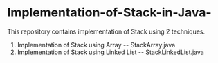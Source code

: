 Implementation-of-Stack-in-Java-
================================
This repository contains implementation of Stack using 2 techniques.

1. Implementation of Stack using Array -- StackArray.java
2. Implementation of Stack using Linked List -- StackLinkedList.java
